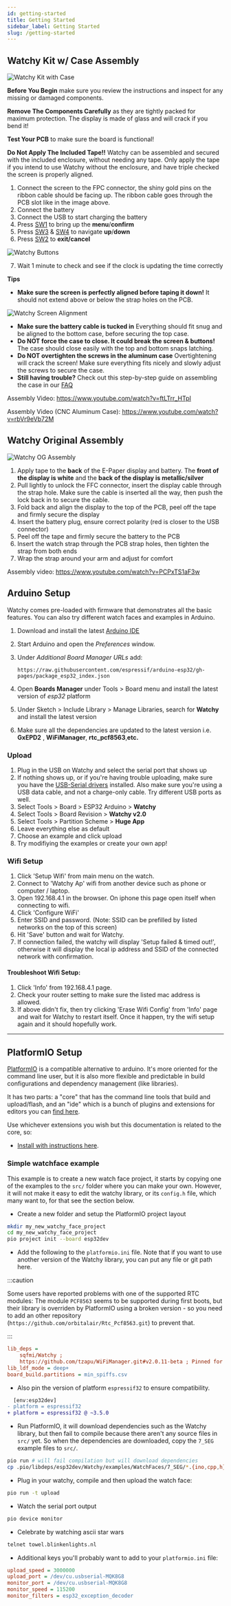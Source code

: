 ```yaml
---
id: getting-started
title: Getting Started
sidebar_label: Getting Started
slug: /getting-started
---
```


## Watchy Kit w/ Case Assembly
![Watchy Kit with Case](../static/img/watchy_kit_instructions.png)

**Before You Begin** make sure you review the instructions and inspect for any missing or damaged components.

**Remove The Components Carefully** as they are tightly packed for maximum protection. The display is made of glass and will crack if you bend it!

**Test Your PCB** to make sure the board is functional!

**Do Not Apply The Included Tape!!** Watchy can be assembled and secured with the included enclosure, without needing any tape. Only apply the tape if you intend to use Watchy without the enclosure, and have triple checked the screen is properly aligned.

1. Connect the screen to the FPC connector, the shiny gold pins on the ribbon cable should be facing up. The ribbon cable goes through the PCB slot like in the image above.
2. Connect the battery
3. Connect the USB to start charging the battery
4. Press [SW1](/docs/hardware#bill-of-materials) to bring up the **menu**/**confirm**
5. Press [SW3](/docs/hardware#bill-of-materials) & [SW4](/docs/hardware#bill-of-materials) to navigate **up**/**down**
6. Press [SW2](/docs/hardware#bill-of-materials) to **exit/cancel**

![Watchy Buttons](../static/img/watchy_buttons_map.png)

7. Wait 1 minute to check and see if the clock is updating the time correctly

**Tips**

- **Make sure the screen is perfectly aligned before taping it down!** It should not extend above or below the strap holes on the PCB.

![Watchy Screen Alignment](../static/img/watchy_screen_align.png)

- **Make sure the battery cable is tucked in** Everything should fit snug and be aligned to the bottom case, before securing the top case.
- **Do NOT force the case to close. It could break the screen & buttons!** The case should close easily with the top and bottom snaps latching.
- **Do NOT overtighten the screws in the aluminum case** Overtightening will crack the screen! Make sure everything fits nicely and slowly adjust the screws to secure the case.
- **Still having trouble?** Check out this step-by-step guide on assembling the case in our [FAQ](/docs/faqs#the-case-doesnt-fitclose-how-do-i-assemble-it)

Assembly Video: https://www.youtube.com/watch?v=ftLTrr_HTpI

Assembly Video (CNC Aluminum Case): https://www.youtube.com/watch?v=rbVr9eVb72M

## Watchy Original Assembly
![Watchy OG Assembly](../static/img/watchy_assembly_steps.png)

1. Apply tape to the **back** of the E-Paper display and battery. The **front of the display is white** and the **back of the display is metallic/silver**
2. Pull lightly to unlock the FFC connector, insert the display cable through the strap hole. Make sure the cable is inserted all the way, then push the lock back in to secure the cable. 
3. Fold back and align the display to the top of the PCB, peel off the tape and firmly secure the display
4. Insert the battery plug, ensure correct polarity (red is closer to the USB connector)
5. Peel off the tape and firmly secure the battery to the PCB
6. Insert the watch strap through the PCB strap holes, then tighten the strap from both ends
7. Wrap the strap around your arm and adjust for comfort

Assembly video: https://www.youtube.com/watch?v=PCPxTS1aF3w

## Arduino Setup

Watchy comes pre-loaded with firmware that demonstrates all the basic features. You can also try different watch faces and examples in Arduino.

1. Download and install the latest <ins>[Arduino IDE](https://www.arduino.cc/en/software)</ins>
2. Start Arduino and open the *Preferences* window.
3. Under *Additional Board Manager URLs* add:

    ```
    https://raw.githubusercontent.com/espressif/arduino-esp32/gh-pages/package_esp32_index.json
    ```
4. Open **Boards Manager** under Tools > Board menu and install the latest version of *esp32* platform
5. Under Sketch > Include Library > Manage Libraries, search for **Watchy** and install the latest version
6. Make sure all the dependencies are updated to the latest version i.e. **GxEPD2** , **WiFiManager**, **rtc_pcf8563**,**etc.**

### Upload

1. Plug in the USB on Watchy and select the serial port that shows up
2. If nothing shows up, or if you're having trouble uploading, make sure you have the <ins>[USB-Serial drivers](https://www.silabs.com/products/development-tools/software/usb-to-uart-bridge-vcp-drivers)</ins> installed. Also make sure you're using a USB data cable, and not a charge-only cable. Try different USB ports as well.
3. Select Tools > Board > ESP32 Arduino > **Watchy**
4. Select Tools > Board Revision > **Watchy v2.0**
5. Select Tools > Partition Scheme > **Huge App**
6. Leave everything else as default
7. Choose an example and click upload
8. Try modifiying the examples or create your own app!

### Wifi Setup

1. Click 'Setup Wifi' from main menu on the watch.
2. Connect to 'Watchy Ap' wifi from another device such as phone or computer / laptop.
3. Open 192.168.4.1 in the browser. On iphone this page open itself when connecting to wifi.
4. Click 'Configure WiFi'
5. Enter SSID and password. (Note: SSID can be prefilled by listed networks on the top of this screen)
6. Hit 'Save' button and wait for Watchy.
7. If connection failed, the watchy will display 'Setup failed & timed out!', otherwise it will display the local ip address and SSID of the connected network with confirmation.

#### Troubleshoot Wifi Setup:
1. Click 'Info' from 192.168.4.1 page.
2. Check your router setting to make sure the listed mac address is allowed.
3. If above didn't fix, then try clicking 'Erase Wifi Config' from 'Info' page and wait for Watchy to restart itself. Once it happen, try the wifi setup again and it should hopefully work.

---

## PlatformIO Setup

[PlatformIO](https://platformio.org/) is a compatible alternative to arduino. It's more oriented for the command line user, but it is also more flexible and predictable in build configurations and dependency management (like libraries).

It has two parts: a "core" that has the command line tools that build and upload/flash, and an "ide" which is a bunch of plugins and extensions for editors you can [find here](https://platformio.org/install/integration).

Use whichever extensions you wish but this documentation is related to the core, so:

- [Install with instructions here](https://docs.platformio.org/en/latest//core/installation.html).

### Simple watchface example

This example is to create a new watch face project, it starts by copying one of the examples to the `src/` folder where you can make your own. However, it will not make it easy to edit the watchy library, or its `config.h` file, which many want to, for that see the section below.

- Create a new folder and setup the PlatformIO project layout
```bash
mkdir my_new_watchy_face_project
cd my_new_watchy_face_project
pio project init --board esp32dev
```

- Add the following to the `platformio.ini` file. Note that if you want to use another version of the Watchy library, you can put any file or git path here.

:::caution

Some users have reported problems with one of the supported RTC modules: The module `PCF8563` seems to be supported during first boots, but their library is overriden by PlatformIO using a broken version - so you need to add an other repository (`https://github.com/orbitalair/Rtc_Pcf8563.git`) to prevent that.

:::

```ini
lib_deps =
    sqfmi/Watchy ;
    https://github.com/tzapu/WiFiManager.git#v2.0.11-beta ; Pinned for the same reason
lib_ldf_mode = deep+
board_build.partitions = min_spiffs.csv
```

- Also pin the version of platform `espressif32` to ensure compatibility.
```diff
  [env:esp32dev]
- platform = espressif32
+ platform = espressif32 @ ~3.5.0
```

- Run PlatformIO, it will download dependencies such as the Watchy library, but then fail to compile because there aren't any source files in `src/` yet. So when the dependencies are downloaded, copy the `7_SEG` example files to `src/`.
```bash
pio run # will fail compilation but will download dependencies
cp .pio/libdeps/esp32dev/Watchy/examples/WatchFaces/7_SEG/*.{ino,cpp,h} src/
```

- Plug in your watchy, compile and then upload the watch face:
```bash
pio run -t upload
```

- Watch the serial port output
```bash
pio device monitor
```

- Celebrate by watching ascii star wars
```bash
telnet towel.blinkenlights.nl
```

- Additional keys you'll probably want to add to your `platformio.ini` file:
```ini
upload_speed = 3000000
upload_port = /dev/cu.usbserial-MQK8G8
monitor_port = /dev/cu.usbserial-MQK8G8
monitor_speed = 115200
monitor_filters = esp32_exception_decoder
```
